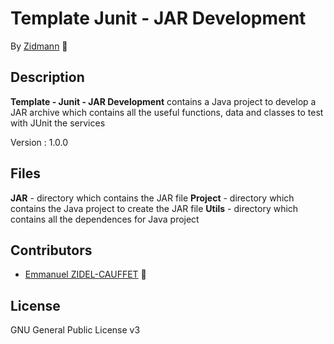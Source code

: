 # Template Junit - JAR Development

By [Zidmann](mailto:emmanuel.zidel@gmail.com) :bow: 

## Description

**Template - Junit - JAR Development** contains a Java project to develop a JAR archive which contains all the useful functions, data and classes to test with JUnit the services

Version : 1.0.0

## Files

**JAR** - directory which contains the JAR file
**Project** - directory which contains the Java project to create the JAR file
**Utils** - directory which contains all the dependences for Java project

## Contributors

* [Emmanuel ZIDEL-CAUFFET](mailto:emmanuel.zidel@gmail.com) :bow: 

## License

GNU General Public License v3
